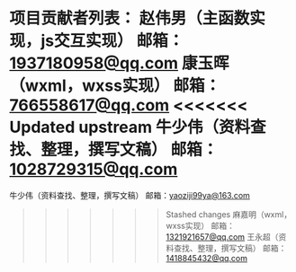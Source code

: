 项目贡献者列表：
赵伟男（主函数实现，js交互实现）	邮箱：1937180958@qq.com
康玉晖（wxml，wxss实现）		邮箱：766558617@qq.com
<<<<<<< Updated upstream
牛少伟（资料查找、整理，撰写文稿）	邮箱：1028729315@qq.com
=======
牛少伟（资料查找、整理，撰写文稿）	邮箱：yaoziji99ya@163.com
>>>>>>> Stashed changes
麻嘉明（wxml，wxss实现）		邮箱：1321921657@qq.com
王永超（资料查找、整理，撰写文稿）	邮箱：1418845432@qq.com